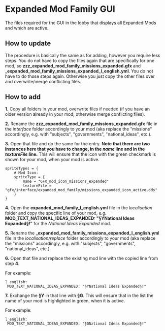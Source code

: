 # Expanded Mod Family GUI
The files required for the GUI in the lobby that displays all Expanded Mods and which are active.

## How to update
The procedure is basically the same as for adding, however you require less steps. You do not have to copy the files again that are specifically for one mod, so **zzz_expanded_mod_family_missions_expanded.gfx** and **\_expanded_mod_family_missions_expanded_l_english.yml**. You do not have to do those steps again. Otherwise you just copy the other files over and overwrite/merge conflicting files.

## How to add
**1.** Copy all folders in your mod, overwrite files if needed (if you have an older version already in your mod, otherwise merge conflicting files).

**2.** Rename the **zzz_expanded_mod_family_missions_expanded.gfx** file in the *interface* folder accordingly to your mod (aka replace the "missions" accordingly, e.g. with "subjects", "governments", "national_ideas", etc.).

**3.** Open that file and do the same for the entry. **Note that there are two instances here that you have to change, in the *name* line and in the *textureFile* line.** This will ensure that the icon with the green checkmark is shown for your mod, when your mod is active.
  ```
  spriteTypes = {
	  # Mod Icon:
	  spriteType = {
		  name = "GFX_mod_icon_missions_expanded"
		  textureFile = "gfx/interface/expanded_mod_family/missions_expanded_icon_active.dds"
      }
  }
  ```

**4.** Open the **expanded_mod_family_l_english.yml** file in the *localisation* folder and copy the specific line of your mod, e.g. **MOD_TEXT_NATIONAL_IDEAS_EXPANDED: "§YNational Ideas Expanded§!"** for the *National Ideas Expanded* mod.

**5.** Rename the **\_expanded_mod_family_missions_expanded_l_english.yml** file in the *localisation/replace* folder accordingly to your mod (aka replace the "missions" accordingly, e.g. with "subjects", "governments", "national_ideas", etc.).

**6.** Open that file and replace the existing mod line with the copied line from step **4**.

 For example:
   ```
   l_english:
    MOD_TEXT_NATIONAL_IDEAS_EXPANDED: "§YNational Ideas Expanded§!"
   ```

**7.** Exchange the **§Y** in that line with **§G**. This will ensure that in the list the name of your mod is highlighted in green, when it is active.
   
 For example:
   ```
   l_english:
    MOD_TEXT_NATIONAL_IDEAS_EXPANDED: "§GNational Ideas Expanded§!"
   ```

